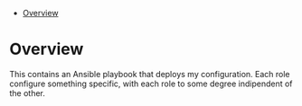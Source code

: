 - [Overview](#orgd746f13)



<a id="orgd746f13"></a>

# Overview

This contains an Ansible playbook that deploys my configuration. Each role configure something specific, with each role to some degree indipendent of the other.